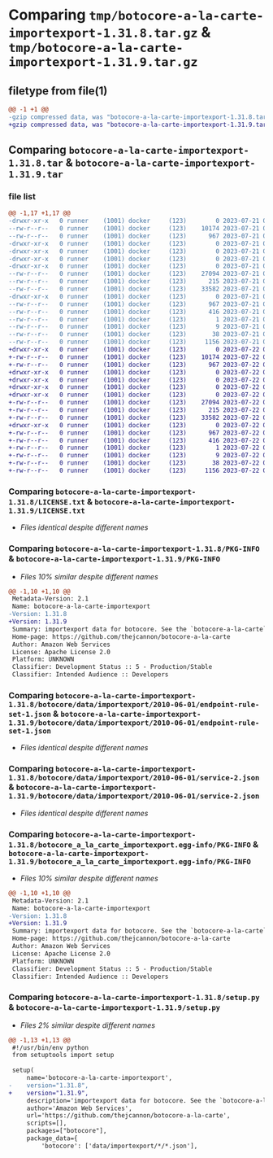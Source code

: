 # Comparing `tmp/botocore-a-la-carte-importexport-1.31.8.tar.gz` & `tmp/botocore-a-la-carte-importexport-1.31.9.tar.gz`

## filetype from file(1)

```diff
@@ -1 +1 @@
-gzip compressed data, was "botocore-a-la-carte-importexport-1.31.8.tar", last modified: Fri Jul 21 01:21:27 2023, max compression
+gzip compressed data, was "botocore-a-la-carte-importexport-1.31.9.tar", last modified: Sat Jul 22 01:20:29 2023, max compression
```

## Comparing `botocore-a-la-carte-importexport-1.31.8.tar` & `botocore-a-la-carte-importexport-1.31.9.tar`

### file list

```diff
@@ -1,17 +1,17 @@
-drwxr-xr-x   0 runner    (1001) docker     (123)        0 2023-07-21 01:21:27.179035 botocore-a-la-carte-importexport-1.31.8/
--rw-r--r--   0 runner    (1001) docker     (123)    10174 2023-07-21 01:21:26.000000 botocore-a-la-carte-importexport-1.31.8/LICENSE.txt
--rw-r--r--   0 runner    (1001) docker     (123)      967 2023-07-21 01:21:27.175035 botocore-a-la-carte-importexport-1.31.8/PKG-INFO
-drwxr-xr-x   0 runner    (1001) docker     (123)        0 2023-07-21 01:21:27.175035 botocore-a-la-carte-importexport-1.31.8/botocore/
-drwxr-xr-x   0 runner    (1001) docker     (123)        0 2023-07-21 01:21:27.175035 botocore-a-la-carte-importexport-1.31.8/botocore/data/
-drwxr-xr-x   0 runner    (1001) docker     (123)        0 2023-07-21 01:21:27.175035 botocore-a-la-carte-importexport-1.31.8/botocore/data/importexport/
-drwxr-xr-x   0 runner    (1001) docker     (123)        0 2023-07-21 01:21:27.175035 botocore-a-la-carte-importexport-1.31.8/botocore/data/importexport/2010-06-01/
--rw-r--r--   0 runner    (1001) docker     (123)    27094 2023-07-21 01:21:06.000000 botocore-a-la-carte-importexport-1.31.8/botocore/data/importexport/2010-06-01/endpoint-rule-set-1.json
--rw-r--r--   0 runner    (1001) docker     (123)      215 2023-07-21 01:21:06.000000 botocore-a-la-carte-importexport-1.31.8/botocore/data/importexport/2010-06-01/paginators-1.json
--rw-r--r--   0 runner    (1001) docker     (123)    33582 2023-07-21 01:21:06.000000 botocore-a-la-carte-importexport-1.31.8/botocore/data/importexport/2010-06-01/service-2.json
-drwxr-xr-x   0 runner    (1001) docker     (123)        0 2023-07-21 01:21:27.175035 botocore-a-la-carte-importexport-1.31.8/botocore_a_la_carte_importexport.egg-info/
--rw-r--r--   0 runner    (1001) docker     (123)      967 2023-07-21 01:21:27.000000 botocore-a-la-carte-importexport-1.31.8/botocore_a_la_carte_importexport.egg-info/PKG-INFO
--rw-r--r--   0 runner    (1001) docker     (123)      416 2023-07-21 01:21:27.000000 botocore-a-la-carte-importexport-1.31.8/botocore_a_la_carte_importexport.egg-info/SOURCES.txt
--rw-r--r--   0 runner    (1001) docker     (123)        1 2023-07-21 01:21:27.000000 botocore-a-la-carte-importexport-1.31.8/botocore_a_la_carte_importexport.egg-info/dependency_links.txt
--rw-r--r--   0 runner    (1001) docker     (123)        9 2023-07-21 01:21:27.000000 botocore-a-la-carte-importexport-1.31.8/botocore_a_la_carte_importexport.egg-info/top_level.txt
--rw-r--r--   0 runner    (1001) docker     (123)       38 2023-07-21 01:21:27.179035 botocore-a-la-carte-importexport-1.31.8/setup.cfg
--rw-r--r--   0 runner    (1001) docker     (123)     1156 2023-07-21 01:21:26.000000 botocore-a-la-carte-importexport-1.31.8/setup.py
+drwxr-xr-x   0 runner    (1001) docker     (123)        0 2023-07-22 01:20:29.620991 botocore-a-la-carte-importexport-1.31.9/
+-rw-r--r--   0 runner    (1001) docker     (123)    10174 2023-07-22 01:20:29.000000 botocore-a-la-carte-importexport-1.31.9/LICENSE.txt
+-rw-r--r--   0 runner    (1001) docker     (123)      967 2023-07-22 01:20:29.620991 botocore-a-la-carte-importexport-1.31.9/PKG-INFO
+drwxr-xr-x   0 runner    (1001) docker     (123)        0 2023-07-22 01:20:29.620991 botocore-a-la-carte-importexport-1.31.9/botocore/
+drwxr-xr-x   0 runner    (1001) docker     (123)        0 2023-07-22 01:20:29.620991 botocore-a-la-carte-importexport-1.31.9/botocore/data/
+drwxr-xr-x   0 runner    (1001) docker     (123)        0 2023-07-22 01:20:29.620991 botocore-a-la-carte-importexport-1.31.9/botocore/data/importexport/
+drwxr-xr-x   0 runner    (1001) docker     (123)        0 2023-07-22 01:20:29.620991 botocore-a-la-carte-importexport-1.31.9/botocore/data/importexport/2010-06-01/
+-rw-r--r--   0 runner    (1001) docker     (123)    27094 2023-07-22 01:20:09.000000 botocore-a-la-carte-importexport-1.31.9/botocore/data/importexport/2010-06-01/endpoint-rule-set-1.json
+-rw-r--r--   0 runner    (1001) docker     (123)      215 2023-07-22 01:20:09.000000 botocore-a-la-carte-importexport-1.31.9/botocore/data/importexport/2010-06-01/paginators-1.json
+-rw-r--r--   0 runner    (1001) docker     (123)    33582 2023-07-22 01:20:09.000000 botocore-a-la-carte-importexport-1.31.9/botocore/data/importexport/2010-06-01/service-2.json
+drwxr-xr-x   0 runner    (1001) docker     (123)        0 2023-07-22 01:20:29.620991 botocore-a-la-carte-importexport-1.31.9/botocore_a_la_carte_importexport.egg-info/
+-rw-r--r--   0 runner    (1001) docker     (123)      967 2023-07-22 01:20:29.000000 botocore-a-la-carte-importexport-1.31.9/botocore_a_la_carte_importexport.egg-info/PKG-INFO
+-rw-r--r--   0 runner    (1001) docker     (123)      416 2023-07-22 01:20:29.000000 botocore-a-la-carte-importexport-1.31.9/botocore_a_la_carte_importexport.egg-info/SOURCES.txt
+-rw-r--r--   0 runner    (1001) docker     (123)        1 2023-07-22 01:20:29.000000 botocore-a-la-carte-importexport-1.31.9/botocore_a_la_carte_importexport.egg-info/dependency_links.txt
+-rw-r--r--   0 runner    (1001) docker     (123)        9 2023-07-22 01:20:29.000000 botocore-a-la-carte-importexport-1.31.9/botocore_a_la_carte_importexport.egg-info/top_level.txt
+-rw-r--r--   0 runner    (1001) docker     (123)       38 2023-07-22 01:20:29.620991 botocore-a-la-carte-importexport-1.31.9/setup.cfg
+-rw-r--r--   0 runner    (1001) docker     (123)     1156 2023-07-22 01:20:29.000000 botocore-a-la-carte-importexport-1.31.9/setup.py
```

### Comparing `botocore-a-la-carte-importexport-1.31.8/LICENSE.txt` & `botocore-a-la-carte-importexport-1.31.9/LICENSE.txt`

 * *Files identical despite different names*

### Comparing `botocore-a-la-carte-importexport-1.31.8/PKG-INFO` & `botocore-a-la-carte-importexport-1.31.9/PKG-INFO`

 * *Files 10% similar despite different names*

```diff
@@ -1,10 +1,10 @@
 Metadata-Version: 2.1
 Name: botocore-a-la-carte-importexport
-Version: 1.31.8
+Version: 1.31.9
 Summary: importexport data for botocore. See the `botocore-a-la-carte` package for more info.
 Home-page: https://github.com/thejcannon/botocore-a-la-carte
 Author: Amazon Web Services
 License: Apache License 2.0
 Platform: UNKNOWN
 Classifier: Development Status :: 5 - Production/Stable
 Classifier: Intended Audience :: Developers
```

### Comparing `botocore-a-la-carte-importexport-1.31.8/botocore/data/importexport/2010-06-01/endpoint-rule-set-1.json` & `botocore-a-la-carte-importexport-1.31.9/botocore/data/importexport/2010-06-01/endpoint-rule-set-1.json`

 * *Files identical despite different names*

### Comparing `botocore-a-la-carte-importexport-1.31.8/botocore/data/importexport/2010-06-01/service-2.json` & `botocore-a-la-carte-importexport-1.31.9/botocore/data/importexport/2010-06-01/service-2.json`

 * *Files identical despite different names*

### Comparing `botocore-a-la-carte-importexport-1.31.8/botocore_a_la_carte_importexport.egg-info/PKG-INFO` & `botocore-a-la-carte-importexport-1.31.9/botocore_a_la_carte_importexport.egg-info/PKG-INFO`

 * *Files 10% similar despite different names*

```diff
@@ -1,10 +1,10 @@
 Metadata-Version: 2.1
 Name: botocore-a-la-carte-importexport
-Version: 1.31.8
+Version: 1.31.9
 Summary: importexport data for botocore. See the `botocore-a-la-carte` package for more info.
 Home-page: https://github.com/thejcannon/botocore-a-la-carte
 Author: Amazon Web Services
 License: Apache License 2.0
 Platform: UNKNOWN
 Classifier: Development Status :: 5 - Production/Stable
 Classifier: Intended Audience :: Developers
```

### Comparing `botocore-a-la-carte-importexport-1.31.8/setup.py` & `botocore-a-la-carte-importexport-1.31.9/setup.py`

 * *Files 2% similar despite different names*

```diff
@@ -1,13 +1,13 @@
 #!/usr/bin/env python
 from setuptools import setup
 
 setup(
     name='botocore-a-la-carte-importexport',
-    version="1.31.8",
+    version="1.31.9",
     description='importexport data for botocore. See the `botocore-a-la-carte` package for more info.',
     author='Amazon Web Services',
     url='https://github.com/thejcannon/botocore-a-la-carte',
     scripts=[],
     packages=["botocore"],
     package_data={
         'botocore': ['data/importexport/*/*.json'],
```

